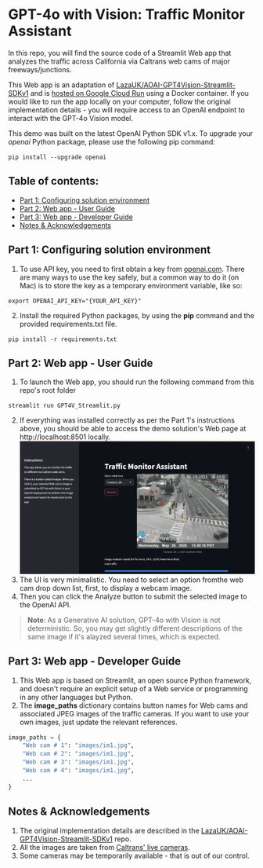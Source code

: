 # GPT-4o with Vision: Traffic Monitor Assistant
In this repo, you will find the source code of a Streamlit Web app that analyzes the traffic across California via Caltrans web cams of major freeways/junctions.

This Web app is an adaptation of [LazaUK/AOAI-GPT4Vision-Streamlit-SDKv1](https://github.com/LazaUK/AOAI-GPT4Vision-Streamlit-SDKv1) and is [hosted on Google Cloud Run](https://traffic-monitor-269576596860.us-central1.run.app/) using a Docker container. If you would like to run the app locally on your computer, follow the original implementation details - you will require access to an OpenAI endpoint to interact with the GPT-4o Vision model.

This demo was built on the latest OpenAI Python SDK v1.x. To upgrade your _openai_ Python package, please use the following pip command:
```
pip install --upgrade openai
```

## Table of contents:
- [Part 1: Configuring solution environment](https://github.com/tyeoh9/GPT4oVisionTrafficMonitor?tab=readme-ov-file#part-1-configuring-solution-environment)
- [Part 2: Web app - User Guide](https://github.com/tyeoh9/GPT4oVisionTrafficMonitor?tab=readme-ov-file#part-2-web-app---user-guide)
- [Part 3: Web app - Developer Guide](https://github.com/tyeoh9/GPT4oVisionTrafficMonitor?tab=readme-ov-file#part-3-web-app---developer-guide)
- [Notes & Acknowledgements](https://github.com/tyeoh9/GPT4oVisionTrafficMonitor?tab=readme-ov-file#notes-&-acknowledgements)

## Part 1: Configuring solution environment
1. To use API key, you need to first obtain a key from [openai.com](https://openai.com). There are many ways to use the key safely, but a common way to do it (on Mac) is to store the key as a temporary environment variable, like so:
```
export OPENAI_API_KEY="{YOUR_API_KEY}"
```
2. Install the required Python packages, by using the **pip** command and the provided requirements.txt file.
```
pip install -r requirements.txt
```

## Part 2: Web app - User Guide
1. To launch the Web app, you should run the following command from this repo's root folder
```
streamlit run GPT4V_Streamlit.py
```
2. If everything was installed correctly as per the Part 1's instructions above, you should be able to access the demo solution's Web page at http://localhost:8501 locally.
![screenshot_2.2_environment](images/part2_ui.png)
3. The UI is very minimalistic. You need to select an option fromthe web cam drop down list, first, to display a webcam image.
4. Then you can click the Analyze button to submit the selected image to the OpenAI API.
>**Note**: As a Generative AI solution, GPT-4o with Vision is not deterministic. So, you may get slightly different descriptions of the same image if it's alayzed several times, which is expected.

## Part 3: Web app - Developer Guide
1. This Web app is based on Streamlit, an open source Python framework, and doesn't require an explicit setup of a Web service or programming in any other languages but Python.
2. The **image_paths** dictionary contains button names for Web cams and associated JPEG images of the traffic cameras. If you want to use your own images, just update the relevant references.
``` Python
image_paths = {
    "Web cam # 1": "images/im1.jpg",
    "Web cam # 2": "images/im1.jpg",
    "Web cam # 3": "images/im1.jpg",
    "Web cam # 4": "images/im1.jpg",
    ...
}
```

## Notes & Acknowledgements
1. The original implementation details are described in the [LazaUK/AOAI-GPT4Vision-Streamlit-SDKv1](https://github.com/LazaUK/AOAI-GPT4Vision-Streamlit-SDKv1) repo.
2. All the images are taken from [Caltrans' live cameras](https://cwwp2.dot.ca.gov/vm/streamlist.htm).
3. Some cameras may be temporarily available - that is out of our control.